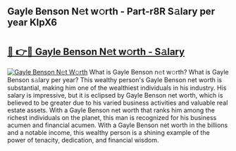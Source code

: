 ## Gayle Benson N𝚎t w𝚘rth - Part-r8R S𝚊lary per year KIpX6

# <h2><a href="http://gc21vt.nevu.top/?p=Gayle+Benson">🔗 👉🔴 Gayle Benson N𝚎t w𝚘rth - S𝚊lary</a></h2>

[![Gayle Benson N𝚎t W𝚘rth](https://i.imgur.com/Oavwk0R.jpeg)](http://gc21vt.nevu.top/?p=Gayle+Benson)
What is Gayle Benson n𝚎t w𝚘rth? What is Gayle Benson s𝚊lary per year?
This wealthy person's Gayle Benson net worth is substantial, making him one of the wealthiest individuals in his industry. His salary is impressive, but it is eclipsed by Gayle Benson net worth, which is believed to be greater due to his varied business activities and valuable real estate assets. With a Gayle Benson net worth that ranks him among the richest individuals on the planet, this man is recognized for his business acumen and financial acumen. With a Gayle Benson net worth in the billions and a notable income, this wealthy person is a shining example of the power of tenacity, dedication, and financial wisdom.
